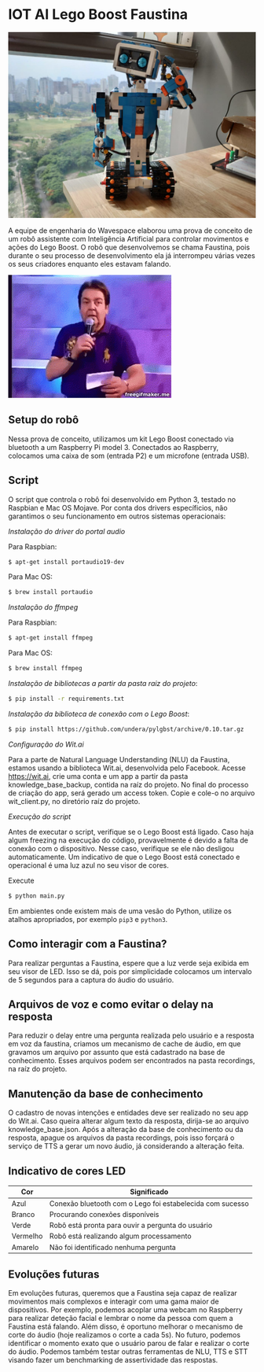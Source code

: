 # IOT AI Lego Boost Faustina

![](faustina.jpeg)

A equipe de engenharia do Wavespace elaborou uma prova de conceito de um robô assistente com Inteligência Artificial para controlar movimentos e ações do Lego Boost.
O robô que desenvolvemos se chama Faustina, pois durante o seu processo de desenvolvimento ela já interrompeu várias vezes os seus criadores enquanto eles estavam falando.

![](faustao.gif)

## Setup do robô

Nessa prova de conceito, utilizamos um kit Lego Boost conectado via bluetooth a um Raspberry Pi model 3.
Conectados ao Raspberry, colocamos uma caixa de som (entrada P2) e um microfone (entrada USB).

## Script

O script que controla o robô foi desenvolvido em Python 3, testado no Raspbian e Mac OS Mojave. Por conta dos drivers específicios, não garantimos o seu funcionamento em outros sistemas operacionais:

_Instalação do driver do portal audio_

Para Raspbian:

```sh
$ apt-get install portaudio19-dev
```

Para Mac OS:

```sh
$ brew install portaudio
```

_Instalação do ffmpeg_

Para Raspbian:

```sh
$ apt-get install ffmpeg
```

Para Mac OS:

```sh
$ brew install ffmpeg
```

_Instalação de bibliotecas a partir da pasta raiz do projeto_:

```sh
$ pip install -r requirements.txt
```

_Instalação da biblioteca de conexão com o Lego Boost_:

```sh
$ pip install https://github.com/undera/pylgbst/archive/0.10.tar.gz
```

_Configuração do Wit.ai_

Para a parte de Natural Language Understanding (NLU) da Faustina, estamos usando a biblioteca Wit.ai, desenvolvida pelo Facebook.
Acesse https://wit.ai, crie uma conta e um app a partir da pasta knowledge_base_backup, contida na raíz do projeto.
No final do processo de criação do app, será gerado um access token. Copie e cole-o no arquivo wit_client.py, no diretório raíz do projeto.

_Execução do script_

Antes de executar o script, verifique se o Lego Boost está ligado. Caso haja algum freezing na execução do código, provavelmente é devido a falta de conexão com o dispositivo. Nesse caso, verifique se ele não desligou automaticamente. Um indicativo de que o Lego Boost está conectado e operacional é uma luz azul no seu visor de cores.

Execute

```sh
$ python main.py
```

Em ambientes onde existem mais de uma vesão do Python, utilize os atalhos apropriados, por exemplo `pip3` e `python3`.


## Como interagir com a Faustina?

Para realizar perguntas a Faustina, espere que a luz verde seja exibida em seu visor de LED. Isso se dá, pois por simplicidade colocamos um intervalo de 5 segundos para a captura do áudio do usuário.


## Arquivos de voz e como evitar o delay na resposta

Para reduzir o delay entre uma pergunta realizada pelo usuário e a resposta em voz da faustina, criamos um mecanismo de cache de áudio, em que gravamos um arquivo por assunto que está cadastrado na base de conhecimento. Esses arquivos podem ser encontrados na pasta recordings, na raíz do projeto.

## Manutenção da base de conhecimento

O cadastro de novas intenções e entidades deve ser realizado no seu app do Wit.ai. Caso queira alterar algum texto da resposta, dirija-se ao arquivo knowledge_base.json.
Após a alteração da base de conhecimento ou da resposta, apague os arquivos da pasta recordings, pois isso forçará o serviço de TTS a gerar um novo áudio, já considerando a alteração feita.


## Indicativo de cores LED

| Cor  | Significado |
| ------------- | ------------- |
| Azul  | Conexão bluetooth com o Lego foi estabelecida com sucesso  |
| Branco  | Procurando conexões disponíveis  |
| Verde  | Robô está pronta para ouvir a pergunta do usuário  |
| Vermelho  | Robô está realizando algum processamento  |
| Amarelo  | Não foi identificado nenhuma pergunta  |


## Evoluções futuras

Em evoluções futuras, queremos que a Faustina seja capaz de realizar movimentos mais complexos e interagir com uma gama maior de dispositivos. Por exemplo, podemos acoplar uma webcam no Raspberry para realizar deteção facial e lembrar o nome da pessoa com quem a Faustina está falando.
Além disso, é oportuno melhorar o mecanismo de corte do áudio (hoje realizamos o corte a cada 5s). No futuro, podemos identificar o momento exato que o usuário parou de falar e realizar o corte do áudio. Podemos também testar outras ferramentas de NLU, TTS e STT visando fazer um benchmarking de assertividade das respostas.

